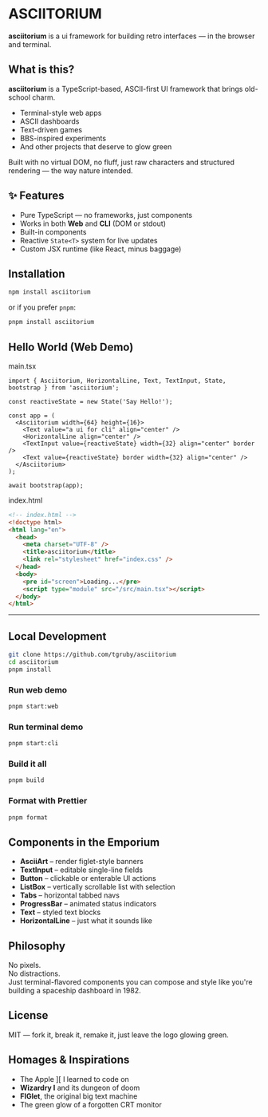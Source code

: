 # ASCIITORIUM

**asciitorium** is a ui framework for building retro interfaces — in the browser and terminal.

## What is this?

**asciitorium** is a TypeScript-based, ASCII-first UI framework that brings old-school charm.

- Terminal-style web apps
- ASCII dashboards
- Text-driven games
- BBS-inspired experiments
- And other projects that deserve to glow green

Built with no virtual DOM, no fluff, just raw characters and structured rendering — the way nature intended.

## ✨ Features

- Pure TypeScript — no frameworks, just components
- Works in both **Web** and **CLI** (DOM or stdout)
- Built-in components
- Reactive `State<T>` system for live updates
- Custom JSX runtime (like React, minus baggage)

## Installation

```bash
npm install asciitorium
```

or if you prefer `pnpm`:

```bash
pnpm install asciitorium
```

## Hello World (Web Demo)

main.tsx

```tsx
import { Asciitorium, HorizontalLine, Text, TextInput, State, bootstrap } from 'asciitorium';

const reactiveState = new State('Say Hello!');

const app = (
  <Asciitorium width={64} height={16}>
    <Text value="a ui for cli" align="center" />
    <HorizontalLine align="center" />
    <TextInput value={reactiveState} width={32} align="center" border />
    <Text value={reactiveState} border width={32} align="center" />
  </Asciitorium>
);

await bootstrap(app);

```

index.html

```html
<!-- index.html -->
<!doctype html>
<html lang="en">
  <head>
    <meta charset="UTF-8" />
    <title>asciitorium</title>
    <link rel="stylesheet" href="index.css" />
  </head>
  <body>
    <pre id="screen">Loading...</pre>
    <script type="module" src="/src/main.tsx"></script>
  </body>
</html>
```

---

## Local Development

```bash
git clone https://github.com/tgruby/asciitorium
cd asciitorium
pnpm install
```

### Run web demo

```bash
pnpm start:web
```

### Run terminal demo

```bash
pnpm start:cli
```

### Build it all

```bash
pnpm build
```

### Format with Prettier

```bash
pnpm format
```

## Components in the Emporium

- **AsciiArt** – render figlet-style banners
- **TextInput** – editable single-line fields
- **Button** – clickable or enterable UI actions
- **ListBox** – vertically scrollable list with selection
- **Tabs** – horizontal tabbed navs
- **ProgressBar** – animated status indicators
- **Text** – styled text blocks
- **HorizontalLine** – just what it sounds like

## Philosophy

No pixels.  
No distractions.  
Just terminal-flavored components you can compose and style like you're building a spaceship dashboard in 1982.

## License

MIT — fork it, break it, remake it, just leave the logo glowing green.

## Homages & Inspirations

- The Apple ][ I learned to code on
- **Wizardry I** and its dungeon of doom
- **FIGlet**, the original big text machine
- The green glow of a forgotten CRT monitor
